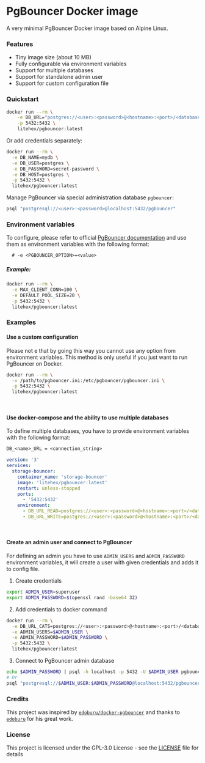# PgBouncer Docker image

A very minimal PgBouncer Docker image based on Alpine Linux.

### Features

- Tiny image size (about 10 MB)
- Fully configurable via environment variables
- Support for multiple databases
- Support for standalone admin user
- Support for custom configuration file

### Quickstart

```bash
docker run --rm \
    -e DB_URL="postgres://<user>:<password>@<hostname>:<port>/<database_name>" \
    -p 5432:5432 \
    litehex/pgbouncer:latest
```

Or add credentials separately:

```bash
docker run --rm \
  -e DB_NAME=mydb \
  -e DB_USER=postgres \
  -e DB_PASSWORD=secret-password \
  -e DB_HOST=postgres \
  -p 5432:5432 \
  litehex/pgbouncer:latest
```

Manage PgBouncer via special administration database `pgbouncer`:

```bash
psql "postgresql://<user>:<password>@localhost:5432/pgbouncer"
```

### Environment variables

To configure, please refer to official [PgBouncer documentation](https://www.pgbouncer.org/config.html) and use them as environment variables with the following format:

```txt
  # -e <PGBOUNCER_OPTION>=<value>
```

##### Example:

```bash
docker run --rm \
  -e MAX_CLIENT_CONN=100 \
  -e DEFAULT_POOL_SIZE=20 \
  -p 5432:5432 \
  litehex/pgbouncer:latest
```

### Examples

#### Use a custom configuration

Please not e that by going this way you cannot use any option from environment variables.
This method is only useful if you just want to run PgBouncer on Docker.

```bash
docker run --rm \
  -v /path/to/pgbouncer.ini:/etc/pgbouncer/pgbouncer.ini \
  -p 5432:5432 \
  litehex/pgbouncer:latest
```

<br/>

#### Use docker-compose and the ability to use multiple databases

To define multiple databases, you have to provide environment variables with the following format:

```txt
DB_<name>_URL = <connection_string>
```

```yaml
version: '3'
services:
  storage-bouncer:
    container_name: 'storage-bouncer'
    image: 'litehex/pgbouncer:latest'
    restart: unless-stopped
    ports:
      - '5432:5432'
    environment:
      - DB_URL_READ=postgres://<user>:<password>@<hostname>:<port>/<database_name>
      - DB_URL_WRITE=postgres://<user>:<password>@<hostname>:<port>/<database_name>
```

<br/>

#### Create an admin user and connect to PgBouncer

For defining an admin you have to use `ADMIN_USERS` and `ADMIN_PASSWORD` environment variables, it will create a user with given credentials and adds it to config file.

1. Create credentials

```bash
export ADMIN_USER=superuser
export ADMIN_PASSWORD=$(openssl rand -base64 32)
```

2. Add credentials to docker command

```bash
docker run --rm \
  -e DB_URL_CATS=postgres://<user>:<password>@<hostname>:<port>/<database_name> \
  -e ADMIN_USERS=$ADMIN_USER \
  -e ADMIN_PASSWORD=$ADMIN_PASSWORD \
  -p 5432:5432 \
  litehex/pgbouncer:latest
```

3. Connect to PgBouncer admin database

```bash
echo $ADMIN_PASSWORD | psql -h localhost -p 5432 -U $ADMIN_USER pgbouncer
# Or
psql "postgresql://$ADMIN_USER:$ADMIN_PASSWORD@localhost:5432/pgbouncer"
```


### Credits

This project was inspired by [`edoburu/docker-pgbouncer`](https://github.com/edoburu/docker-pgbouncer) and thanks to [`edoburu`](https://github.com/edoburu) for his great work.

### License

This project is licensed under the GPL-3.0 License - see the [LICENSE](LICENSE) file for details